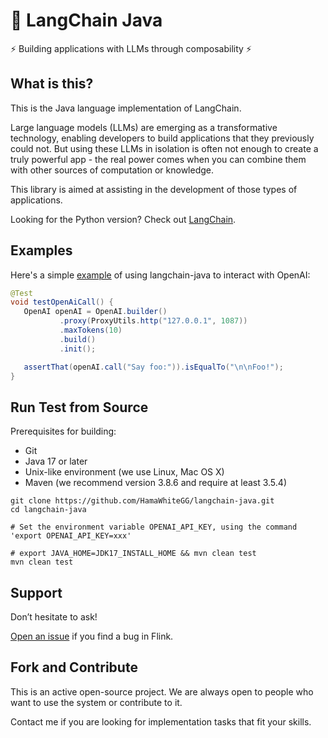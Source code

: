 # 🦜️ LangChain Java

⚡ Building applications with LLMs through composability ⚡
 
 ## What is this?
 
This is the Java language implementation of LangChain.

Large language models (LLMs) are emerging as a transformative technology, enabling developers to build applications that they previously could not. But using these LLMs in isolation is often not enough to create a truly powerful app - the real power comes when you can combine them with other sources of computation or knowledge.

This library is aimed at assisting in the development of those types of applications.

Looking for the Python version? Check out [LangChain](https://github.com/hwchase17/langchain).
 
 ## Examples
Here's a simple [example](https://sourcegraph.com/github.com/HamaWhiteGG/langchain-java@main/-/blob/langchain-core/src/test/java/com/hw/langchain/llms/openai/OpenAiTest.java?L34:10&popover=pinned) of using langchain-java to interact with OpenAI:
 
 ```java
@Test
void testOpenAiCall() {
    OpenAI openAI = OpenAI.builder()
            .proxy(ProxyUtils.http("127.0.0.1", 1087))
            .maxTokens(10)
            .build()
            .init();

    assertThat(openAI.call("Say foo:")).isEqualTo("\n\nFoo!");
}
 ```
 
## Run Test from Source
Prerequisites for building:
* Git
* Java 17 or later
* Unix-like environment (we use Linux, Mac OS X)
* Maven (we recommend version 3.8.6 and require at least 3.5.4)

```
git clone https://github.com/HamaWhiteGG/langchain-java.git
cd langchain-java

# Set the environment variable OPENAI_API_KEY, using the command 'export OPENAI_API_KEY=xxx'

# export JAVA_HOME=JDK17_INSTALL_HOME && mvn clean test
mvn clean test
```

## Support
Don’t hesitate to ask!

[Open an issue](https://github.com/HamaWhiteGG/langchain-java/issues) if you find a bug in Flink.


## Fork and Contribute
This is an active open-source project. We are always open to people who want to use the system or contribute to it.

Contact me if you are looking for implementation tasks that fit your skills.


